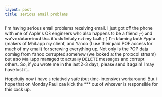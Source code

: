 ```yaml
---
layout: post
title: serious email problems 
---
```

<p>I'm having serious email problems receiving email. I just got off the phone with one of Apple's OS engineers who also happens to be a friend ;-) and we've determined that it's definitely not my fault ;-) I'm blaming both Apple (makers of Mail.app my client) and Yahoo (I use their paid POP access for much of my email) for screwing everything up. Not only is the POP data coming from Yahoo corrupted somehow (we looked at the protocol stream) but also Mail.app managed to actually DELETE messages and corrupt others. So, if you wrote me in the last 2-3 days, please send it again! I may have lost it... </p><p>Hopefully now I have a relatively safe (but time-intensive) workaround. But I hope that on Monday Paul can kick the *** out of whoever is responsible for this cock up. </p>

